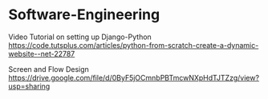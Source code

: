 # Software-Engineering

Video Tutorial on setting up Django-Python https://code.tutsplus.com/articles/python-from-scratch-create-a-dynamic-website--net-22787

Screen and Flow Design https://drive.google.com/file/d/0ByF5jOCmnbPBTmcwNXpHdTJTZzg/view?usp=sharing
